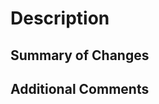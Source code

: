 # Description

## Summary of Changes

<!-- Provide a brief summary of the changes made in this pull request (use dot points) -->



## Additional Comments

<!-- Provide any additional comments or context for the changes made in this pull request (issues fixed, etc.) -->

